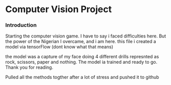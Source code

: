 # Computer Vision Project

 ### Introduction 
Starting the computer vision game. I have to say i faced difficulties here. But the power of the Nigerian I overcame, and i am here. 
this file i created a model via tensorFlow (dont know what that means) 

the model was a capture of my face doing 4 different drills represnted as rock, scissors, paper and nothing. The model ia trained and 
ready to go. Thank you for reading. 


Pulled all the methods togther after a lot of stress and pushed it to github
